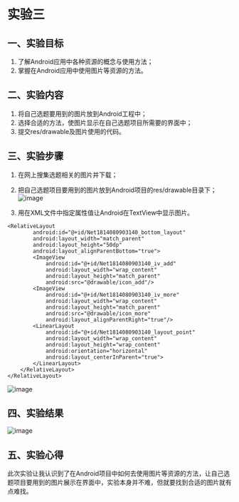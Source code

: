# 实验三

## 一、实验目标

1.	了解Android应用中各种资源的概念与使用方法；
2.	掌握在Android应用中使用图片等资源的方法。

## 二、实验内容

1. 将自己选题要用到的图片放到Android工程中；
2. 选择合适的方法，使图片显示在自己选题项目所需要的界面中； 
3. 提交res/drawable及图片使用的代码。

## 三、实验步骤

1.	在网上搜集选题相关的图片并下载；

2.	把自己选题项目要用到的图片放到Android项目的res/drawable目录下；
![image](https://github.com/bowwran/android-labs-2020/blob/master/students/net1814080903140/reportphoto/3/32.png)

3.	用在XML文件中指定属性值让Android在TextView中显示图片。
```
<RelativeLayout
        android:id="@+id/Net1814080903140_bottom_layout"
        android:layout_width="match_parent"
        android:layout_height="50dp"
        android:layout_alignParentBottom="true">
        <ImageView
            android:id="@+id/Net1814080903140_iv_add"
            android:layout_width="wrap_content"
            android:layout_height="match_parent"
            android:src="@drawable/icon_add"/>
        <ImageView
            android:id="@+id/Net1814080903140_iv_more"
            android:layout_width="wrap_content"
            android:layout_height="match_parent"
            android:src="@drawable/icon_more"
            android:layout_alignParentRight="true"/>
        <LinearLayout
            android:id="@+id/Net1814080903140_layout_point"
            android:layout_width="wrap_content"
            android:layout_height="wrap_content"
            android:orientation="horizontal"
            android:layout_centerInParent="true">
        </LinearLayout>
    </RelativeLayout>
</RelativeLayout>
```	
![image](https://github.com/bowwran/android-labs-2020/blob/master/students/net1814080903140/reportphoto/3/33.png)

## 四、实验结果

![image](https://github.com/bowwran/android-labs-2020/blob/master/students/net1814080903140/reportphoto/3/result1.PNG)

## 五、实验心得

   此次实验让我认识到了在Android项目中如何去使用图片等资源的方法，让自己选题项目要用到的图片展示在界面中，实验本身并不难，但就要找到合适的图片就有点难找。